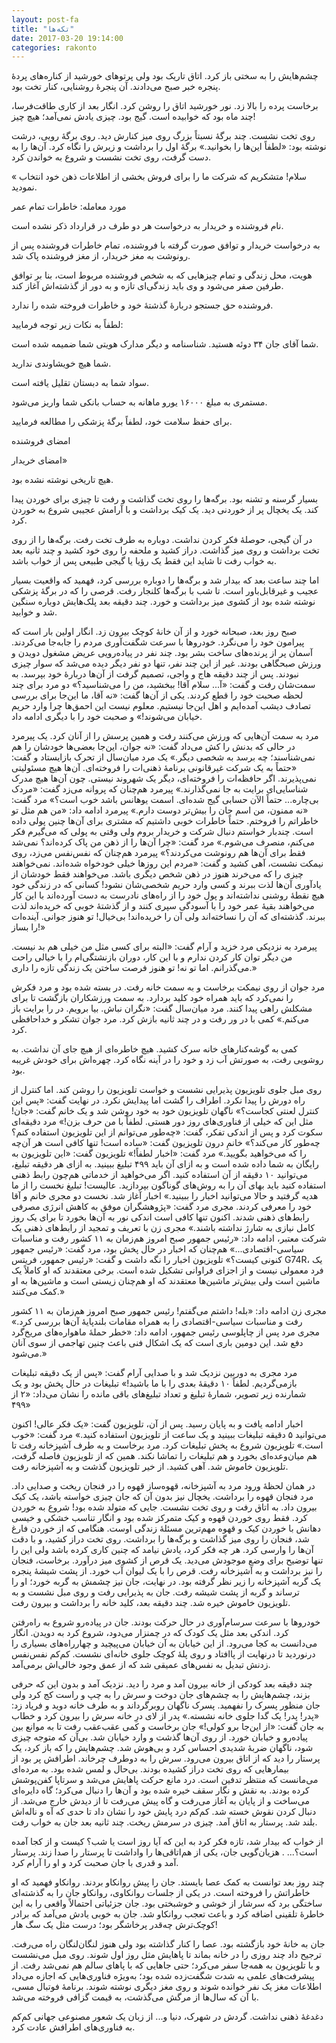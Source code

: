 ```yaml
---
layout: post-fa
title: "تکه‌ها"
date: 2017-03-20 19:14:00 
categories: rakonto
---
```

چشم‌هایش را به سختی باز کرد. اتاق تاریک بود ولی پرتوهای خورشید از کناره‌های پردهٔ پنجره خبر صبح می‌دادند. آن پنجرهٔ روشنایی، کنار تخت بود.

برخاست پرده را بالا زد. نور خورشید اتاق را روشن کرد.
انگار بعد از کاری طاقت‌فرسا، چند ماه بود که خوابیده است. گیج بود. چیزی یادش نمی‌آمد؛ هیچ چیز!

روی تخت نشست. چند برگهٔ نسبتاً بزرگ روی میز کنارش دید. روی برگهٔ رویی، درشت نوشته بود: «لطفاً این‌ها را بخوانید.» برگهٔ اول را برداشت و زیرش را نگاه کرد. آن‌ها را به دست گرفت، روی تخت نشست و شروع به خواندن کرد.

« سلام! متشکریم که شرکت ما را برای فروش بخشی از اطلاعات ذهن خود انتخاب نمودید.

مورد معامله: خاطرات تمام عمر

نام فروشنده و خریدار به درخواست هر دو طرف در قرارداد ذکر نشده است.

به درخواست خریدار و توافق صورت گرفته با فروشنده، تمام خاطرات فروشنده پس از رونوشت به مغز خریدار، از مغز فروشنده پاک شد.

هویت، محل زندگی و تمام چیزهایی که به شخص فروشنده مربوط است، بنا بر توافق طرفین صفر می‌شود و وی باید زندگی‌ای تازه و به دور از گذشته‌اش آغاز کند.

فروشنده حق جستجو دربارهٔ گذشتهٔ خود و خاطرات فروخته شده را ندارد.

لطفاً به نکات زیر توجه فرمایید:

شما آقای جان ۳۴ دوئه هستید. شناسنامه و دیگر مدارک هویتی شما ضمیمه شده است.

شما هیچ خویشاوندی ندارید.

سواد شما به دبستان تقلیل یافته است.

مستمری به مبلغ ۱۶۰۰۰ یورو ماهانه به حساب بانکی شما واریز می‌شود.

برای حفظ سلامت خود، لطفاً برگهٔ پزشکی را مطالعه فرمایید.

امضای فروشنده

امضای خریدار»

هیچ تاریخی نوشته نشده بود.

بسیار گرسنه و تشنه بود. برگه‌ها را روی تخت گذاشت و رفت تا چیزی برای خوردن پیدا کند. یک یخچال پر از خوردنی دید. یک کیک برداشت و با آرامش عجیبی شروع به خوردن کرد.

در آن گیجی، حوصلهٔ فکر کردن نداشت. دوباره به طرف تخت رفت. برگه‌ها را از روی تخت برداشت و روی میز گذاشت. دراز کشید و ملحفه را روی خود کشید و چند ثانیه بعد به خواب رفت تا شاید این فقط یک رؤیا یا گیجی طبیعی پس از خواب باشد.

اما چند ساعت بعد که بیدار شد و برگه‌ها را دوباره بررسی کرد، فهمید که واقعیت بسیار عجیب و غیرقابل‌باور است. تا شب با برگه‌ها کلنجار رفت. قرصی را که در برگهٔ پزشکی نوشته شده بود از کشوی میز برداشت و خورد. چند دقیقه بعد پلک‌هایش دوباره سنگین شد و خوابید.

صبح روز بعد، صبحانه خورد و از آن خانهٔ کوچک بیرون زد. انگار اولین بار است که پیرامون خود را می‌نگرد. خودروها با سرعت شگفت‌آوری مردم را جابه‌جا می‌کردند. آسمان پر از پرنده‌های ساخت بشر بود. چند نفر در پیاده‌رویی عریض مشغول دویدن و ورزش صبحگاهی بودند. غیر از این چند نفر، تنها دو نفر دیگر دیده می‌شد که سوار چیزی نبودند. پس از چند دقیقه هاج و واجی، تصمیم گرفت از آن‌ها دربارهٔ خود بپرسد. به سمت‌شان رفت و گفت: «آ... سلام آقا! ببخشید، من را می‌شناسید؟» دو مرد برای چند لحظه صحبت خود را قطع کردند. یکی از آن‌ها گفت: «نه آقا، ما این‌جا برای بررسی تصادف دیشب آمده‌ایم و اهل این‌جا نیستیم. معلوم نیست این احمق‌ها چرا وارد حریم خیابان می‌شوند!» و صحبت خود را با دیگری ادامه داد.

مرد به سمت آن‌هایی که ورزش می‌کنند رفت و همین پرسش را از آنان کرد. یک پیرمرد در حالی که بدنش را کش می‌داد گفت: «نه جوان، این‌جا بعضی‌ها خودشان را هم نمی‌شناسند؛ چه برسد به شخصی دیگر.» یک مرد میان‌سال از تحرک بازایستاد و گفت: «حتماً به یک شرکت غیرقانونی برنامهٔ ذهنی‌ات را فروخته‌ای. آن‌ها هیچ مسئولیتی نمی‌پذیرند. اگر حافظه‌ات را فروخته‌ای، دیگر یک شهروند نیستی. چون آن‌ها هیچ مدرک شناسایی‌ای برایت به جا نمی‌گذارند.» پیرمرد هم‌چنان که پروانه می‌زد گفت: «مردک بی‌چاره... حتماً الآن حسابی گیج شده‌ای. اسمت یوهانس باشد خوب است؟» مرد گفت: «نه ممنون، من اسم جان را بیش‌تر دوست دارم.» پیرمرد ادامه داد: «من هم مثل تو خاطراتم را فروختم. حتماً خاطرات خوبی داشتیم که مشتری برای آن‌ها چنین پولی داده است. چندبار خواستم دنبال شرکت و خریدار بروم ولی وقتی به پولی که می‌گیرم فکر می‌کنم، منصرف می‌شوم.» مرد گفت: «چرا آن‌ها را از ذهن من پاک کرده‌اند؟ نمی‌شد فقط برای آن‌ها هم رونوشت می‌کردند؟» پیرمرد هم‌چنان که نفس‌نفس می‌زد، روی نیمکت نشست، آهی کشید و گفت: «مردم این روزها خیلی خودخواه شده‌اند. نمی‌خواهند چیزی را که می‌خرند هنوز در ذهن شخص دیگری باشد. می‌خواهند فقط خودشان از یادآوری آن‌ها لذت ببرند و کسی وارد حریم شخصی‌شان نشود! کسانی که در زندگی خود هیچ نقطهٔ روشنی نداشته‌اند و پول خود را از راه‌های نادرست به دست آورده‌اند با این کار می‌خواهند بقیهٔ عمر خود را با آسودگی سپری کنند و از گذشتهٔ خوبی که خریده‌اند لذت ببرند. گذشته‌ای که آن را نساخته‌اند ولی آن را خریده‌اند! بی‌خیال! تو هنوز جوانی. آینده‌ات را بساز!»

پیرمرد به نزدیکی مرد خزید و آرام گفت: «البته برای کسی مثل من خیلی هم بد نیست. من دیگر توان کار کردن ندارم و با این کار، دوران بازنشتگی‌ام را با خیالی راحت می‌گذرانم. اما تو نه! تو هنوز فرصت ساختن یک زندگی تازه را داری.»

مرد جوان از روی نیمکت برخاست و به سمت خانه رفت. در بسته شده بود و مرد فکرش را نمی‌کرد که باید همراه خود کلید بردارد. به سمت ورزشکاران بازگشت تا برای مشکلش راهی پیدا کنند. مرد میان‌سال گفت: «نگران نباش. بیا برویم. در را برایت باز می‌کنم.» کمی با در ور رفت و در چند ثانیه بازش کرد. مرد جوان تشکر و خداحافظی کرد.

کمی به گوشه‌کنارهای خانه سرک کشید. هیچ خاطره‌ای از هیچ جای آن نداشت. به روشویی رفت، به صورتش آب زد و خود را در آینه نگاه کرد. چهره‌اش برای خودش غریبه بود.

روی مبل جلوی تلویزیون پذیرایی نشست و خواست تلویزیون را روشن کند. اما کنترل از راه دورش را پیدا نکرد. اطراف را گشت اما پیدایش نکرد. در نهایت گفت: «پس این کنترل لعنتی کجاست؟» ناگهان تلویزیون خود به خود روشن شد و یک خانم گفت: «جان! مثل این که خیلی از فناوری‌های روز دور هستی. لطفاً با من حرف بزن!» مرد دقیقه‌ای سکوت کرد و پس از اندکی تفکر، گفت: «چه‌طور می‌توانم از این تلویزیون استفاده کنم؟ چه‌طور کار می‌کند؟» خانمِ درون تلویزیون گفت: «ساده است! تنها کافی است هر آن‌چه را که می‌خواهید بگویید.» مرد گفت: «اخبار لطفاً!» تلویزیون گفت: «این تلویزیون به رایگان به شما داده شده است و به ازای آن باید ۴۹۹ تبلیغ ببینید. به ازای هر دقیقه تبلیغ، می‌توانید ۱۰ دقیقه از آن استفاده کنید. اگر می‌خواهید از خدماتی هم‌چون رابط ذهنی استفاده کنید باید بهای آن را به روش‌های گوناگون بپردازید. عالیست! تبلیغ نخست را از ما هدیه گرفتید و حالا می‌توانید اخبار را ببینید.» اخبار آغاز شد. نخست دو مجری خانم و آقا خود را معرفی کردند. مجری مرد گفت: «پژوهشگران موفق به کاهش انرژی مصرفی رابط‌های ذهنی شدند. اکنون تنها کافی است اندکی نور به آن‌ها بخورد تا برای یک روز کامل نیازی به شارژ نداشته باشند.» مجری زن با تعریف و تمجید از رابط‌های ذهنی یک شرکت معتبر، ادامه داد: «رئیس جمهور صبح امروز هم‌زمان به ۱۱ کشور رفت و مناسبات سیاسی-اقتصادی...»
هم‌چنان که اخبار در حال پخش بود، مرد گفت: «رئیس جمهور کنونی کیست؟» تلویزیون اخبار را نگه داشت و گفت: «رئیس جمهور، فریتس G74R، یک فرد معمولی نیست و از اجزای فراوانی تشکیل شده است. برخی معتقدند که او کاملاً یک ماشین است ولی بیش‌تر ماشین‌ها معتقدند که او هم‌چنان زیستی است و ماشین‌ها به او کمک می‌کنند.»

مجری زن ادامه داد: «بله! داشتم می‌گفتم! رئیس جمهور صبح امروز هم‌زمان به ۱۱ کشور رفت و مناسبات سیاسی-اقتصادی را به همراه مقامات بلندپایهٔ آن‌ها بررسی کرد.» مجری مرد پس از چاپلوسی رئیس جمهور، ادامه داد: «خطر حملهٔ ماهواره‌های مریخ‌گرد دفع شد. این دومین باری است که یک اشکال فنی باعث چنین تهاجمی از سوی آنان می‌شود.»

مرد مجری به دوربین نزدیک شد و با صدایی آرام گفت: «پس از یک دقیقه تبلیغات بازمی‌گردیم. لطفاً ۱۰ دقیقهٔ بعدی را با ما باشید!»
تبلیغات در حال پخش بود و یک شمارنده زیر تصویر، شمارهٔ تبلیغ و تعداد تبلیغ‌های باقی مانده را نشان می‌داد: «۲ از ۴۹۹»

اخبار ادامه یافت و به پایان رسید. پس از آن، تلویزیون گفت: «یک فکر عالی! اکنون می‌توانید ۵ دقیقه تبلیغات ببینید و یک ساعت از تلویزیون استفاده کنید.» مرد گفت: «خوب است.» تلویزیون شروع به پخش تبلیغات کرد. مرد برخاست و به طرف آشپزخانه رفت تا هم میان‌وعده‌ای بخورد و هم تبلیغات را تماشا نکند. همین که از تلویزیون فاصله گرفت، تلویزیون خاموش شد. آهی کشید. از خیر تلویزیون گذشت و به آشپزخانه رفت.

در همان لحظهٔ ورود مرد به آشپزخانه، قهوه‌ساز قهوه را در فنجان ریخت و صدایی داد. مرد فنجان قهوه را برداشت. یخچال نیز بدون آن که جان چیزی خواسته باشد، یک کیک بیرون داد. به اتاق رفت و روی تخت نشست. جایی که متولد شده بود! شروع به خوردن کرد. فقط روی خوردن قهوه و کیک متمرکز شده بود و انگار تناسب خشکی و خیسی دهانش با خوردن کیک و قهوه مهم‌ترین مسئلهٔ زندگی اوست. هنگامی که از خوردن فارغ شد، فنجان را روی میز گذاشت و برگه‌ها را برداشت. روی تخت دراز کشید، و با دقت آن‌ها را وارسی کرد. هر چه فکر کرد، یادش نیامد که چنین کاری کرده باشد ولی این را تنها توضیح برای وضع موجودش می‌دید. یک قرص از کشوی میز درآورد. برخاست، فنجان را نیز برداشت و به آشپزخانه رفت. قرص را با یک لیوان آب خورد. از پشت شیشهٔ پنجره یک گربه آشپزخانه را زیر نظر گرفته بود. در نهایت، جان نیز چشمش به گربه خورد؛ او را ترساند و گربه از پشت شیشه رفت. جان به پذیرایی رفت و روی مبل نشست و به تلویزیون خاموش خیره شد. چند دقیقه بعد، کلید خانه را برداشت و بیرون رفت.

خودروها با سرعت سرسام‌آوری در حال حرکت بودند. جان در پیاده‌رو شروع به راه‌رفتن کرد. اندکی بعد مثل یک کودک که در چمنزار می‌دود، شروع کرد به دویدن. انگار می‌دانست به کجا می‌رود. از این خیابان به آن خیابان می‌پیچید و چهارراه‌های بسیاری را درنوردید تا درنهایت از پاافتاد و روی پلهٔ کوچک جلوی خانه‌ای نشست. کم‌کم نفس‌نفس زدنش تبدیل به نفس‌های عمیقی شد که از عمق وجود خالی‌اش برمی‌آمد.

چند دقیقه بعد کودکی از خانه بیرون آمد و مرد را دید. نزدیک آمد و بدون این که حرفی بزند، چشم‌هایش را به چشم‌های جان دوخت و سرش را به چپ و راست کج کرد ولی جان منظور پسرک را نفهمید. پسرک ناگهان روبرگرداند و به طرف خانه دوید و فریاد زد: «پدر! پدر! یک گدا جلوی خانه نشسته.» پدر از لای درِ خانه سرش را بیرون کرد و خطاب به جان گفت: «از این‌جا برو کولی!»
جان برخاست و کمی عقب‌عقب رفت تا به موانع بین پیاده‌رو و خیابان خورد. از روی آن‌ها گذشت و وارد خیابان شد. بی‌آن که متوجه چیزی شود، ناگهان ضربهٔ شدیدی احساس کرد و بی‌هوش شد.
چشم‌هایش را که باز کرد، یک پرستار را دید که از اتاق بیرون می‌رود. سرش را به دوطرف چرخاند. اطرافش پر بود از بیمارهایی که روی تخت دراز کشیده بودند. بی‌حال و لمس شده بود. به مرده‌ای می‌مانست که منتظر تدفین است. درد مانع حرکت پاهایش می‌شد و سرتاپا کفن‌پوشش کرده بودند. به نقش و نگار سقف خیره شده بود و آن‌ها را دنبال می‌کرد؛ گاه دایره‌ای می‌ساخت و از پایان به آغاز می‌رفت و گاه پیش می‌رفت تا از دیدش خارج می‌شد. از دنبال کردن نقوش خسته شد. کم‌کم درد پایش خود را نشان داد تا حدی که آه و ناله‌اش بلند شد. پرستار به اتاق آمد. چیزی در سرمش ریخت. چند ثانیه بعد جان به خواب رفت.

از خواب که بیدار شد، تازه فکر کرد به این که آیا روز است یا شب؟ کیست و از کجا آمده است؟... . هزیان‌گویی جان، یکی از هم‌اتاقی‌ها را واداشت تا پرستار را صدا زند. پرستار آمد و قدری با جان صحبت کرد و او را آرام کرد.

چند روز بعد توانست به کمک عصا بایستد. جان را پیش روانکاو بردند. روانکاو فهمید که او خاطراتش را فروخته است. در یکی از جلسات روانکاوی، روانکاو جان را به گذشته‌ای ساختگی برد که سرشار از خوشی و خوشبختی بود. جان جزئیاتی احتمالاً واقعی را به این خاطرهٔ تلقینی اضافه کرد و باعث تعجب روانکاو شد. جان به خوبی یادش می‌آمد که برادر کوچک‌ترش چه‌قدر پرخاشگر بود؛ درست مثل یک سگ هار!

جان به خانهٔ خود بازگشته بود. عصا را کنار گذاشته بود ولی هنوز لنگان‌لنگان‌ راه می‌رفت. ترجیح داد چند روزی را در خانه بماند تا پاهایش مثل روز اول شوند. روی مبل می‌نشست و با تلویزیون به همه‌جا سفر می‌کرد؛ حتی جاهایی که با پاهای سالم هم نمی‌شد رفت.
از پیشرفت‌های علمی به شدت شگفت‌زده شده بود؛ به‌ویژه فناوری‌هایی که اجازه می‌داد اطلاعات مغز یک نفر خوانده شوند و روی مغز دیگری نوشته شوند. برنامهٔ فوتبال مسی، با آن که سال‌ها از مرگش می‌گذشت، به قیمت گزافی فروخته می‌شد.


دغدغهٔ ذهنی نداشت.
گردش در شهرک، دنیا و...
از زبان یک شعور مصنوعی جهانی
کم‌کم به فناوری‌های اطرافش عادت کرد.
